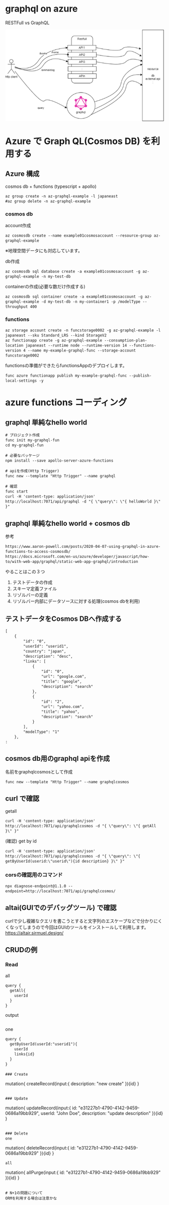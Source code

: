 # graphql on azure

RESTFull vs GraphQL

![image](../doc/graphql-restfull.png)

# Azure で Graph QL(Cosmos DB) を利用する

## Azure 構成
cosmos db + functions (typescript + apollo)

```
az group create -n az-graphql-example -l japaneast
#az group delete -n az-graphql-example
```

### cosmos db

account作成
```
az cosmosdb create --name example01cosmosaccount --resource-group az-graphql-example
```
※地理空間データにも対応しています。

db作成
```
az cosmosdb sql database create -a example01cosmosaccount -g az-graphql-example -n my-test-db
```

containerの作成(必要な数だけ作成する)
```
az cosmosdb sql container create -a example01cosmosaccount -g az-graphql-example -d my-test-db -n my-container1 -p /modelType --throughput 400
```

### functions
```
az storage account create -n funcstorage0002 -g az-graphql-example -l japaneast --sku Standard_LRS --kind StorageV2
az functionapp create -g az-graphql-example --consumption-plan-location japaneast --runtime node --runtime-version 14 --functions-version 4 --name my-example-graphql-func --storage-account funcstorage0002 
```

functionsの準備ができたらfunctionsAppのデプロイします。
```
func azure functionapp publish my-example-graphql-func --publish-local-settings -y
```

# azure functions コーディング
## graphql 単純なhello world

```
# プロジェクト作成
func init my-graphql-fun
cd my-graphql-fun

# 必要なパッケージ
npm install --save apollo-server-azure-functions

# apiを作成(Http Trigger)
func new --template "Http Trigger" --name graphql

# 確認
func start
curl -H 'content-type: application/json' http://localhost:7071/api/graphql -d "{ \"query\": \"{ helloWorld }\" }"
```



## graphql 単純なhello world + cosmos db
参考
```
https://www.aaron-powell.com/posts/2020-04-07-using-graphql-in-azure-functions-to-access-cosmosdb/
https://docs.microsoft.com/en-us/azure/developer/javascript/how-to/with-web-app/graphql/static-web-app-graphql/introduction
```

やることはこの３つ
1. テストデータの作成
1. スキーマ定義ファイル
1. リゾルバーの定義
1. リゾルバー内部にデータソースに対する処理(cosmos dbを利用)

## テストデータをCosmos DBへ作成する
```
[
    {
        "id": "0",
        "userId": "userid1",
        "country": "japan",
        "description": "desc",
        "links": [
            {
                "id": "0",
                "url": "google.com",
                "title": "google",
                "description": "search"
            },
            {
                "id": "2",
                "url": "yahoo.com",
                "title": "yahoo",
                "description": "search"
            }
        ],
        "modelType": "1"
    },
:
```
## cosmos db用のgraphql apiを作成
名前をgraphqlcosmosとして作成
```
func new --template "Http Trigger" --name graphqlcosmos
```

## curl で確認

getall
```
curl -H 'content-type: application/json' http://localhost:7071/api/graphqlcosmos -d "{ \"query\": \"{ getAll }\" }"
```

(確認) get by id
```
curl -H 'content-type: application/json' http://localhost:7071/api/graphqlcosmos -d "{ \"query\": \"{ getByUserId(userid:\"userid\"){id description} }\" }"
```

### corsの確認用のコマンド
```
npx diagnose-endpoint@1.1.0 --endpoint=http://localhost:7071/api/graphqlcosmos/
```

## altai(GUIでのデバッグツール) で確認
curlで少し複雑なクエリを書こうとすると文字列のエスケープなどで分かりにくくなってしまうので今回はGUIのツールをインストールして利用します。
https://altair.sirmuel.design/

## CRUDの例
### Read
all
```
query {
  getAll{
    userId 
  }
}
```
output
```
```

one
```
query {
  getByUserId(userId:"userid1"){
    userId
  	links{id} 
  }
}

### Create
```
mutation{
  createRecord(input:{
    description: "new create"
  }){id}
}
```

### Update
```
mutation{
  updateRecord(input:{
    id: "e31227b1-4790-4142-9459-0686a19bb929",
    userId: "John Doe",
    description: "update description"
  }){id}
}
```

### Delete
one
```
mutation{
  deleteRecord(input:{
    id: "e31227b1-4790-4142-9459-0686a19bb929"
  }){id}
}
```
all
```
mutation{
  allPurge(input:{
    id: "e31227b1-4790-4142-9459-0686a19bb929"
  }){id}
}
```

# N+1の問題について
ORMを利用する場合は注意かな